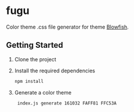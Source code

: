 # fugu

Color theme .css file generator for theme [Blowfish](https://github.com/nunocoracao/blowfish).

## Getting Started

1. Clone the project

2. Install the required dependencies

    ```bash
    npm install
    ```

3. Generate a color theme

    ``` bash
     index.js generate 161032 FAFF81 FFC53A
    ```
